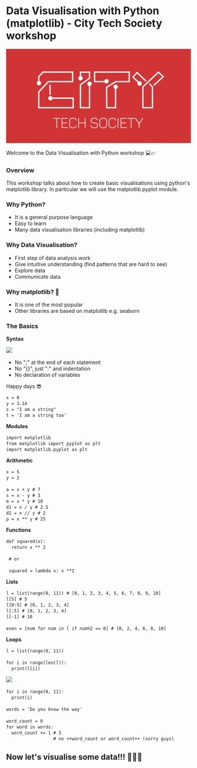 # Data Visualisation with Python (matplotlib) - City Tech Society workshop

![](https://raw.githubusercontent.com/eydandash/CityTechSoc-WebDev-101/master/Logo.png)

Welcome to the Data Visualisation with Python workshop 💻📈

### Overview

This workshop talks about how to create basic visualisations using python's matplotlib library.
In particular we will use the matplotlib.pyplot module.

### Why Python?

* It is a general purpose language
* Easy to learn
* Many data visualisation libraries (including matplotlib)

### Why Data Visualisation?
* First step of data analysis work
* Give intuitive understanding (find patterns that are hard to see)
* Explore data
* Communicate data

### Why matplotlib? 🤔
* It is one of the most popular
* Other libraries are based on matplotlib e.g. seaborn

### The Basics

**Syntax**

![](https://i.redd.it/7v0a4ldssdq11.png)

* No ";" at the end of each statement
* No "{}", just ":" and indentation
* No declaration of variables

Happy days 😎

```
x = 0
y = 3.14
s = "I am a string"
t = 'I am a string too'
```

**Modules**

```
import matplotlib
from matplotlib import pyplot as plt
import matplotlib.pyplot as plt
```

**Arithmetic**

```
x = 5
y = 2

a = x + y # 7
s = x - y # 3
m = x * y # 10
d1 = x / y # 2.5
d2 = x // y # 2
p = x ** y # 25
```
**Functions**

```
def squared(x):
  return x ** 2
  
 # or
  
 squared = lambda x: x **2
```

**Lists**

```
l = list(range(0, 11)) # [0, 1, 2, 3, 4, 5, 6, 7, 8, 9, 10]
l[5] # 5
l[0:5] # [0, 1, 2, 3, 4]
l[:5] # [0, 1, 2, 3, 4]
l[-1] # 10

even = [num for num in l if num%2 == 0] # [0, 2, 4, 6, 8, 10]
```

**Loops**
```
l = list(range(0, 11))

for i in range(len(l)):
  print(l[i])
```

![](https://imgflip.com/s/meme/Picard-Wtf.jpg)

```
for i in range(0, 11):
  print(i)

words = 'Do you know the way'

word_count = 0
for word in words:
  word_count += 1 # 5
                  # no ++word_count or word_count++ (sorry guys)
```

## Now let's visualise some data!!! 👌🏼🍕
